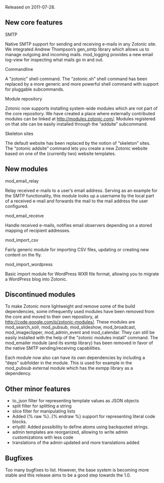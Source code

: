 Released on 2011-07-28.



New core features
-----------------

SMTP

Native SMTP support for sending and receiving e-mails in any Zotonic site. We integrated Andrew Thompson’s gen\_smtp library which allows us to manage outgoing ánd incoming mails. mod\_logging provides a new email log-view for inspecting what mails go in and out.

Commandline

A “zotonic” shell command. The “zotonic.sh” shell command has been replaced by a more generic and more powerful shell command with support for pluggable subcommands.

Module repository

Zotonic now supports installing system-wide modules which are not part of the core repository. We have created a place where externally contributed modules can be linked at <http://modules.zotonic.com/>. Modules registered on that site can be easily installed through the “addsite” subcommand.

Skeleton sites

The default website has been replaced by the notion of “skeleton” sites. The “zotonic addsite” command lets you create a new Zotonic website based on one of the (currently two) website templates.



New modules
-----------

mod\_email\_relay

Relay received e-mails to a user’s email address. Serving as an example for the SMTP functionality, this module looks up a username by the local part of a received e-mail and forwards the mail to the mail address the user configured.

mod\_email\_receive

Handle received e-mails, notifies email observers depending on a stored mapping of recipient addresses.

mod\_import\_csv

Fairly generic module for importing CSV files, updating or creating new content on the fly.

mod\_import\_wordpress

Basic import module for WordPress WXR file format, allowing you to migrate a WordPress blog into Zotonic.



Discontinued modules
--------------------

To make Zotonic more lightweight and remove some of the build dependencies, some infrequently used modules have been removed from the core and moved to their own repository, at <http://code.google.com/p/zotonic-modules/>. These modules are mod\_search\_solr, mod\_pubsub, mod\_slideshow, mod\_broadcast, mod\_imageclipper, mod\_admin\_event and mod\_calendar. They can still be easily installed with the help of the “zotonic modules install” command. The mod\_emailer module (and its esmtp library) has been removed in favor of the native SMTP sending/receiving capabilities.

Each module now also can have its own dependencies by including a “deps” subfolder in the module. This is used for example in the mod\_pubsub external module which has the exmpp library as a dependency.



Other minor features
--------------------

*   to\_json filter for representing template values as JSON objects
*   split filter for splitting a string
*   slice filter for manipulating lists
*   Added \{% raw %\}..\{% endraw %\} support for representing literal code blocks.
*   erlydtl: Added possibility to define atoms using backquoted strings.
*   admin templates are reorganized, allowing to write admin customizations with less code
*   translations of the admin updated and more translations added



Bugfixes
--------

Too many bugfixes to list. However, the base system is becoming more stable and this release aims to be a good step towards the 1.0.